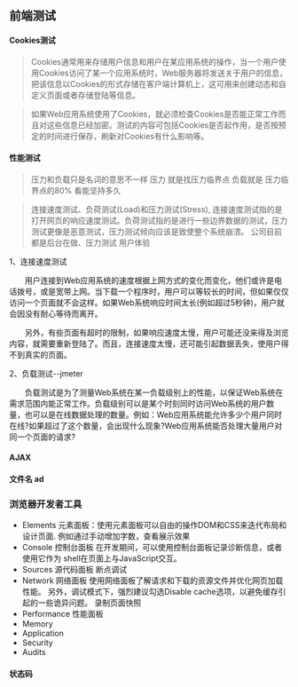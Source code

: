 ## 前端测试
#### Cookies测试

> Cookies通常用来存储用户信息和用户在某应用系统的操作，当一个用户使用Cookies访问了某一个应用系统时，Web服务器将发送关于用户的信息，把该信息以Cookies的形式存储在客户端计算机上，这可用来创建动态和自定义页面或者存储登陆等信息。

> 如果Web应用系统使用了Cookies，就必须检查Cookies是否能正常工作而且对这些信息已经加密。测试的内容可包括Cookies是否起作用，是否按预定的时间进行保存，刷新对Cookies有什么影响等。

#### 性能测试
> 压力和负载只是名词的意思不一样
压力  就是找压力临界点
负载就是  压力临界点的80%  看能坚持多久

> 连接速度测试、负荷测试(Load)和压力测试(Stress),
连接速度测试指的是打开网页的响应速度测试。负荷测试指的是进行一些边界数据的测试，压力测试更像是恶意测试，压力测试倾向应该是致使整个系统崩溃。
公司目前都是后台在做、压力测试
用户体验

1、连接速度测试

　　用户连接到Web应用系统的速度根据上网方式的变化而变化，他们或许是电话拨号，或是宽带上网。当下载一个程序时，用户可以等较长的时间，但如果仅仅访问一个页面就不会这样。如果Web系统响应时间太长(例如超过5秒钟)，用户就会因没有耐心等待而离开。

　　另外，有些页面有超时的限制，如果响应速度太慢，用户可能还没来得及浏览内容，就需要重新登陆了。而且，连接速度太慢，还可能引起数据丢失，使用户得不到真实的页面。

2、负载测试--jmeter

　　负载测试是为了测量Web系统在某一负载级别上的性能，以保证Web系统在需求范围内能正常工作。负载级别可以是某个时刻同时访问Web系统的用户数量，也可以是在线数据处理的数量。例如：Web应用系统能允许多少个用户同时在线?如果超过了这个数量，会出现什么现象?Web应用系统能否处理大量用户对同一个页面的请求?

#### AJAX
#### 文件名 ad
### 浏览器开发者工具
- Elements 元素面板：使用元素面板可以自由的操作DOM和CSS来迭代布局和设计页面.
例如通过手动增加字数，查看展示效果
- Console 控制台面板  在开发期间，可以使用控制台面板记录诊断信息，或者使用它作为 shell在页面上与JavaScript交互。
- Sources 源代码面板 断点调试
- Network 网络面板 使用网络面板了解请求和下载的资源文件并优化网页加载性能。
另外，调试模式下，强烈建议勾选Disable cache选项，以避免缓存引起的一些诡异问题。
录制页面快照
- Performance 性能面板 
- Memory
- Application
- Security
- Audits
#### 状态码